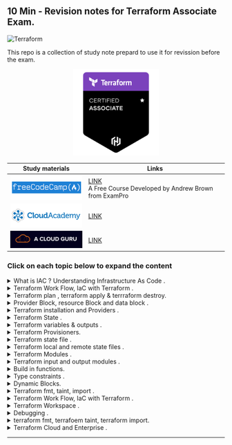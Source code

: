 

## 10 Min - Revision notes for Terraform Associate Exam.


![Terraform](https://img.shields.io/badge/terraform-%235835CC.svg?style=for-the-badge&logo=terraform&logoColor=white) 

This repo is a collection of study note prepard to use it for revission before the exam.


<p align="center">
<img src="./Notes/assets/badge.png" width="200" > 
</p>



|  Study materials  |  Links |
| ------------ | ------------ |
|  <img src="./Notes/assets/fcc.png" width="200">  |  [LINK](https://www.youtube.com/watch?v=V4waklkBC38&ab_channel=freeCodeCamp.org) </br> A Free Course Developed by Andrew Brown from ExamPro |
|<img src="./Notes/assets/ca.png" width="200">   |[LINK](https://cloudacademy.com/learning-paths/terraform-associate-certification-exam-preparation-1-2814/)  |
|<img src="./Notes/assets/acg.png" width="200">   | [LINK](https://learn.acloud.guru/course/hashicorp-certified-terraform-associate-1/dashboard) |


### Click on each topic below to expand the content

<details close>
<summary>What is IAC ? Understanding Infrastructure As Code .</summary>

## IAC 

## What Is IAC? Understanding Infrastructure As Code

- Deploy your infrastucture resources with code.
- It enables DevOps, version control, better collabration
- Declarative - code in a readable format not worring about api
- speed, cost , reduced risk

below code is an example for IAC, thi is a code to get current VPCs from **AWS** environment

![example](./Notes/assets/IAC-example.png)


  
## Terraform
- Terrform is declarative 
- Codify your Software defined neteorking
- all cloud IAC solution (AWS,GCP,Azure) , cloud agnostic
- check out all providers for terraform, [LINK](https://registry.terraform.io/browse/providers)

</details>

<details close>
<summary>Terraform Work Flow, IaC with Terraform .</summary>

## Terraform Work Flow

**Write -> Plan -> Deploy**

**Write** the code, **plan** and review the code & once you are happy **Apply** to deploy the resources.


## terraform init

- it initialize the directory
- which means it will add modules and plugins.
- setup up **backend**

</details>


<details close>
<summary>Terraform plan , terraform apply & terrraform destroy.</summary>

## PLAN

`terraform plan`

- it allow the users to review the code
- helps to understand what are you deploying 
- your Auth keys are used only if needed

## APPLY
` terrform apply`

-  deploy the code , create resources in your cloud
-  updates the **statefile**, `terraform.tfstate`
-  tfstate can store in local and remote

## DESTROY

`terraform destroy`
- destroy all your resources from cloud acording to the config file, that you created using code.


</details>


<details close>
<summary>Provider Block, resource Block and data block .</summary>

## provider block

aws , google , azure

```
terraform {
  required_providers {
    aws = {
      source = "hashicorp/aws"
      version = "4.8.0"
    }
  }
}

provider "aws" {
  # Configuration options
}
```


## resource block

```
resource "aws_vpc" "example" {
  cidr_block = "10.0.0.0/16"
}
```

call it by `resource.aws_vpc.example`

## data block
```
data "aws_ami" "web" {
  provider = aws.west

  # ...
}
```
you can call it  by `data.aws_ami.web`


terrform will look for providers first while excuting the **.tf** files in the folder.



</details>



<details close>
<summary>Terraform installation and Providers .</summary>

## Install

- [Install on linux, Windows, Mac.](https://learn.hashicorp.com/tutorials/terraform/install-cli) 


### VS Code
-  Extention - HashiCorp Terraform, Terraform doc snippets

### Configuring Terraform with AWS 

**Method One**
-  Not a good practice but one way of doing it

```

terraform {
  required_providers {
    aws = {
      source = "hashicorp/aws"
      version = "4.6.0"
    }
  }
}

provider "aws" {
    region = "ap-southeast-2"
    aceess_key= ""
    secert_key = ""
}

```

**Method Two**

- Use IAM Programatic access with least privilage access
- then configure 


**Method Three**
```
$ export AWS_ACCESS_KEY_ID="anaccesskey"
$ export AWS_SECRET_ACCESS_KEY="asecretkey"
$ export AWS_DEFAULT_REGION="us-west-2"
$ terraform plan
```
**Method Four**
```
terraform {
  required_providers {
    aws = {
      source = "hashicorp/aws"
      version = "4.6.0"
    }
  }
}

provider "aws" {
    profile = "default"
  region = "ap-southeast-2"
}
```

## Terraform CLI Sub-Commands

```bash
terraform -help
```

**Main commands:**

  `init`          - Prepare your working directory for other commands.
  `validate`      - Check whether the configuration is valid / Making sure     syntax is correct.
  `plan`         - Show changes required by the current configuration / lets us know what terraform will do with the script .
  `apply`         - Create or update infrastructure/ deploy Infrastucture.
  `destroy`      - Destroy previously-created infrastructure.
</br>
**All other commands:**

  `console` - an interactive command prompt.
  `fmt`    - Reformat your configuration in the standard style.
  `output` - output values from your root module.
  `force-unlock`  Release a stuck lock on the current workspace.
  `get`          Install or upgrade remote Terraform modules.
  `graph`         Generate a Graphviz graph of the steps in an operation.
  `import`        Associate existing infrastructure with a Terraform resource.
  `login`         Obtain and save credentials for a remote host.
  `logout`        Remove locally-stored credentials for a remote host.
  `providers`    Show the providers required for this configuration.
  `refresh`       Update the state to match remote systems.
  `show`         Show the current state or a saved plan.
  `state`         Advanced state management.
  `taint`         Mark a resource instance as not fully functional.
  `test`         Experimental support for module integration testing.
  `untaint`       Remove the 'tainted' state from a resource instance.
  `version`       Show the current Terraform version.
  `workspace`     Workspace management.

</br>
Global options (use these before the subcommand, if any):
  -chdir=DIR    Switch to a different working directory before executing the
                given subcommand.
  -help         Show this help output, or the help for a specified subcommand.
  -version      An alias for the "version" subcommand.


</details>



<details close>
<summary>Terraform State .</summary>

##  Terraform state file - `terraform.tfstate` 
- track your resources state.
- identify the changes and othe details about the deployed infrastucture is shown in this file
- json format
- sensitive file 
- can be kept in remote storage place (example: - S3)



- tracked and stored in `terraform.tfstate` 
- `terraform.tfstate.backup` is a backup file
- helps to detect drift
- `terraform refresh` - helps to find drift
- store state in local and can setup to store in remote like s3
- remote state is more secure
- terrform state can be locked and locks by default by terraform locally

</details>



<details close>
<summary>Terraform variables & outputs .</summary>

 
 ## varibles
examples how variables are declared.

```
variable "availability_zone" {
  type    = string
  default = "us-west-1a"
}
```

```
variable "my-variable"{}
```

- use it separate in `variable.tfvars` file.
- you can add validation during running variables 
- can add `sensitive` to data, its a bool value - `true or false`
  

### Types

#### base types
- string
  - example
   ```
    variable "image_id" {
    type        = string
    description = "The id of the machine image (AMI) to use for the server."
    }
    ```
- number
- bool
  - example
    ```
    variable "user_information" {
      type = object({
        name    = string
        address = string
      })
      sensitive = true  
    }

    resource "some_resource" "a" {
      name    = var.user_information.name
     address = var.user_information.address
    }

    ```
  
#### complex types  

- list
  - example
  ```
  variable "az_names"{
      type = list(string)
      default=["ap-southeast-2"]
  }
  ```

- set
- map
- object 
- tuple
  

## Output

```
output "instance_ip_addr" {
  value = aws_instance.server.private_ip
}
```

- return values from the config file
-  if you declare it, you will get outputs printed acording to the code




</details>



<details close>
<summary>Terraform Provisioners.</summary>

## Provisioners

run script **locally** or on **remote resources**

There are Two type of Provisioners
- **Create-time** , run when resource creation 
- **Destroy-time** , run when resource distruction 
  

Best Practice
- if there is a inherent waty to pass the script by public cloud provider , use that.
- terraform cannot track through state files.


if the script running pn a resource fails it `taint` the resource and re-provission on next `terraform apply`.

[Official Documentation](https://www.terraform.io/language/resources/provisioners/syntax)

 - example 

```
resource "null_resource" "mk" {
  provisioner "local-exec" {
    command = "echo '0' > status.txt"
  }
  provisioner "local-exec" {
     # this runs only during when destroy   
    when    = destroy
    command = "echo '1' > status.txt"
  }
}
```




</details>



<details close>
<summary>Terraform state file .</summary>

## Terraform State
- Real world resources mapped to terraform code locally
- default Stored locally named `terraforms.tfstate`
- checks the state before modification.
- metadata tracked via .tfstate


### Terraform command
- State Management
- `terraform state list` - helps to list all resources.
- `terraform state rm` - delete a resource from state file to untrack or unmanage. (resource will not be removed when you run `terraform destroy`)
- `terraform state show` - shows details of a resource.
  


</details>



<details close>
<summary>Terraform local and remote state files .</summary>

By defaut terraform state files stored locally

## Remote State storage 

Ex: s3, google storage
- can use version control
- allows work between teams
  

## state locking

- Helps to lock the `.tfstate` file.
- supports on s3 , google cloud and Hasicrop  Cosole.
- Contains output values if defined.
  


</details>



<details close>
<summary>Terraform Modules .</summary>

## Modules

- Container which have codes for reusability.
  
### How to?
- refer from public terraform library.
- can host private registery.
- can store locally and reference.
- can provide outputs if configured to main block.

- **example**  for a terraform-aws-modules from terraform registry.

    ```
    module "ec2_instances" {
  source  = "terraform-aws-modules/ec2-instance/aws"
  version = "2.12.0"

  name           = "my-ec2-cluster"
  instance_count = 2

  ami                    = "ami-0c5204531f799e0c6"
  instance_type          = "t2.micro"
  vpc_security_group_ids = [module.vpc.default_security_group_id]
  subnet_id              = module.vpc.public_subnets[0]

  tags = {
    Terraform   = "true"
    Environment = "dev"
     }
    }
    ```


</details>



<details close>
<summary>Terraform input and output modules .</summary>

## Inputs
- Inputs that passed to Modules

## Outputs
- Output can be called in main module using `module.module_name.output_name`


</details>



<details close>
<summary>Build in functions.</summary>

## build in functions

https://www.terraform.io/language/functions

- file
- max
- log(50, 10)

are some examples

  


</details>



<details close>
<summary>Type constraints .</summary>

**Sigle type value**
number = 3
stringtype- "this is a string"
boolvalue = "true"

**Collections type**
list()
map()
set()

**Structrural**
object(type)
tuple(type)
set(type)




</details>



<details close>
<summary>Dynamic Blocks.</summary>

### Dynamic Blocks
Helps to create repatable nested configarations

 - data blocks
 - resources block
 - provider block
 - provissioner block
  

Dynamic blocks makes code cleaner but bit harder than normal so use it with caution.


</details>



<details close>
<summary>Terraform fmt, taint, import .</summary>


`terraform fmt`

- Format code for readability
- can run at any time
- doesnot change anything else
  
`terraform taint resource_address`
- marks the resources neeed to be tainted, recreate on next apply.
- Modify only statefile.

`terraform import resource_address_id`  
- import already deployed resources to terraform.

**Terraform configuration block**

```
  terraform {
  required_providers {
    aws = {
      source = "hashicorp/aws"
      version = "4.8.0"
    }
  }
}

provider "aws" {
  # Configuration options
}
```

</details>



<details close>
<summary>Terraform Work Flow, IaC with Terraform .</summary>



</details>



<details close>
<summary>Terraform Workspace .</summary>

## WorkSpaces

- always have default workspace.
- used for multipple work environments
- like dev-test-prod
- Check  `terraform workspace -help`



#### `terraform workspace new <workspace-name>`
- create new work space
#### `terraform workspace select <workspace-name>` 
-  jump into new workspace


</details>



<details close>
<summary>Debugging .</summary>

#### `export tf_LOG=TRACE`
  - Turn on verbose for logging

#### ` export TF_LOG_PATH=Terraform.log `
- to export log into file name called `terraform.log`

</details>

<details close>
<summary>terraform fmt, terrafoem taint, terraform import.</summary>

`terraform fmt` - beautify the code and make syntax consistant.
`terrafoem taint` - mark a resource to del , and it will be deleted on next terraform apply
`terraform import` - bring already build resources to terraform.



</details>

<details close>
<summary>Terraform Cloud and Enterprise .</summary>
 
 ## Sentinal 
- Policy as code 
- Has its own laungage
- Version contrl
- Testing and Automation
- ex :- enforce CIS Security standards

## Vault
- Secrets Management Software
- Pass temparory creds 

## terrform Registry

- Modules are stored in registry
- Publically accessable
- Anyone can contribute to Registry

## Cloud Workspaces
- workspaces hold in cloud rather than in local
- records activity 
- Can trigger via github actions
----
## OSS and Terraform Clud workspace
### OSS
- Create statefile locally
- Variables are stored in .tfvars file
- creds are stord locally 

### Cloud 
- Version control
- communicated via API/CLi
- State files stored in Cloud
- variables  are stored in cloud work space
- creds are stord in cloud
----

## Benifits of Terraform Cloud
-  remote execution
- workspace on org model
- version control
- manage remotely 
- Private registry avilable to host privately
- cost estimation
- policy as code with sentinal



</details>

----
